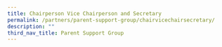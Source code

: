 ```yaml
---
title: Chairperson Vice Chairperson and Secretary
permalink: /partners/parent-support-group/chairvicechairsecretary/
description: ""
third_nav_title: Parent Support Group
---
```


